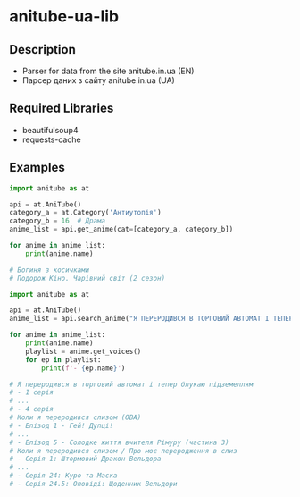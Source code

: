 # anitube-ua-lib

## Description
- Parser for data from the site anitube.in.ua (EN)
- Парсер даних з сайту anitube.in.ua (UA)

## Required Libraries
- beautifulsoup4
- requests-cache

## Examples
```python
import anitube as at

api = at.AniTube()
category_a = at.Category('Антиутопія')
category_b = 16  # Драма
anime_list = api.get_anime(cat=[category_a, category_b])

for anime in anime_list:
    print(anime.name)

# Богиня з косичками
# Подорож Кіно. Чарівний світ (2 сезон)
```

```python
import anitube as at

api = at.AniTube()
anime_list = api.search_anime("Я ПЕРЕРОДИВСЯ В ТОРГОВИЙ АВТОМАТ І ТЕПЕР БЛУКАЮ ПІДЗЕМЕЛЛЯМ")

for anime in anime_list:
    print(anime.name)
    playlist = anime.get_voices()
    for ep in playlist:
        print(f'- {ep.name}')

# Я переродився в торговий автомат і тепер блукаю підземеллям
# - 1 серія 
# ...
# - 4 серія
# Коли я переродився слизом (ОВА)
# - Епізод 1 - Гей! Дупці!
# ...
# - Епізод 5 - Солодке життя вчителя Рімуру (частина 3)
# Коли я переродився слизом / Про моє переродження в слиз
# - Серія 1: Штормовий Дракон Вельдора
# ...
# - Серія 24: Куро та Маска
# - Серія 24.5: Оповіді: Щоденник Вельдори
```
